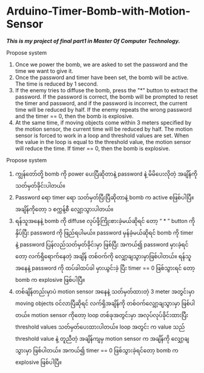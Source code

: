 # Arduino-Timer-Bomb-with-Motion-Sensor
*******This is my project of final part1 in Master Of Computer Technology.*******

Propose system
1. Once we power the bomb, we are asked to set the password and the time we want to give it.
2. Once the password and timer have been set, the bomb will be active. The time is reduced by 1 second.
3. If the enemy tries to diffuse the bomb, press the "*" button to extract the password. If the password is correct, the bomb will be prompted to reset the timer and password, and if the password is incorrect, the current time will be reduced by half. If the enemy repeats the wrong password and the timer == 0, then the bomb is explosive.
4. At the same time, if moving objects come within 3 meters specified by the motion sensor, the current time will be reduced by half. The motion sensor is forced to work in a loop and threshold values are set. When the value in the loop is equal to the threshold value, the motion sensor will reduce the time. If timer == 0, then the bomb is explosive.

Propose system
1.	ကျွန်တော်တို့ bomb ကို power ပေးပြီဆိုတာနဲ့ password နဲ့ မိမိပေးလိုတဲ့ အချိန်ကိုသတ်မှတ်ခိုင်းပါတယ်။
2.	Password ရော timer ရော သတ်မှတ်ပြီးပြီဆိုတာနဲ့ bomb က active စဖြစ်ပါပြီ။ အချိန်ကိုတော့ ၁ စက္ကန့်စီ လျှော့သွားပါတယ်။
3.	ရန်သူအနေနဲ့ bomb ကို diffuse လုပ်ဖို့ကြိုးစားခဲ့မယ်ဆိုရင် တော့ “ * ” button ကိုနှိပ်ပြီး password ကို ဖြည်ရပါမယ်။ password မှန်ခဲ့မယ်ဆိုရင် bomb ကို timer နဲ့ password ပြန်လည်သတ်မှတ်ခိုင်းမှာ ဖြစ်ပြီး အကယ်၍ password မှားခဲ့ရင်တော့ လက်ရှိရောက်နေတဲ့ အချိန် တစ်ဝက်ကို လျှော့ချသွားမှာဖြစ်ပါတယ်။ ရန်သူအနေနဲ့ password ကို ထပ်ခါထပ်ခါ မှားယွင်းခဲ့ ပြီး timer == 0 ဖြစ်သွားရင် တော့ bomb က explosive ဖြစ်ပါပြီ။
4.	တစ်ချိန်တည်းမှာပဲ motion sensor အနေနဲ့ သတ်မှတ်ထားတဲ့ 3 meter အတွင်းမှာ moving objects ဝင်လာပြီဆိုရင် လက်ရှိအချိန်ကို တစ်ဝက်လျှော့ချသွားမှာ ဖြစ်ပါတယ်။ motion sensor ကိုတော့ loop တစ်ခုအတွင်းမှာ အလုပ်လုပ်ခိုင်းထားပြီး threshold values သတ်မှတ်ပေးထားပါတယ်။ loop အတွင်း က value သည် threshold value နဲ့ တူညီတဲ့ အချိန်ကျမှ motion sensor က အချိန်ကို လျှော့ချသွားမှာ ဖြစ်ပါတယ်။ အကယ်၍ timer == 0 ဖြစ်သွားခဲ့ရင်တော့ bomb က explosive ဖြစ်ပါပြီ။
